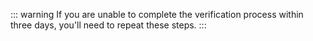::: warning
If you are unable to complete the verification process within three days, you'll need to repeat these steps.
:::